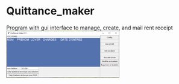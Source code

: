 # Quittance_maker
Program with gui interface to manage, create, and mail rent receipt
<img src="https://github.com/manuteou/Quittance_maker/blob/main/image.png" alt="drawing" width="300"/>
